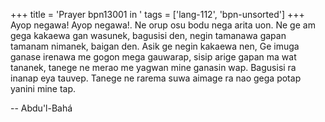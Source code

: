 +++
title = 'Prayer bpn13001 in '
tags = ['lang-112', 'bpn-unsorted']
+++
Ayop negawa!  Ayop negawa!.  Ne orup osu bodu nega arita uon.  Ne ge am gega kakaewa gan wasunek, bagusisi den, negin tamanawa gapan tamanam nimanek, baigan den.  Asik ge negin kakaewa nen, Ge imuga ganase irenawa me gogon mega gauwarap, sisip arige gapan ma wat tananek, tanege ne merao me yagwan mine ganasin wap.  Bagusisi ra inanap eya tauvep.  Tanege ne rarema suwa aimage ra nao gega potap yanini mine tap.

-- Abdu'l-Bahá
